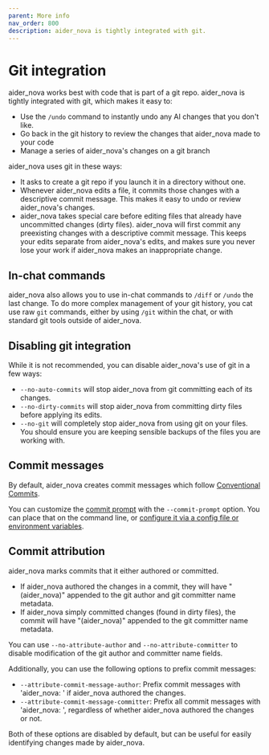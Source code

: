 ```yaml
---
parent: More info
nav_order: 800
description: aider_nova is tightly integrated with git.
---
```


# Git integration

aider_nova works best with code that is part of a git repo.
aider_nova is tightly integrated with git, which makes it easy to:

  - Use the `/undo` command to instantly undo any AI changes that you don't like.
  - Go back in the git history to review the changes that aider_nova made to your code
  - Manage a series of aider_nova's changes on a git branch

aider_nova uses git in these ways:

- It asks to create a git repo if you launch it in a directory without one.
- Whenever aider_nova edits a file, it commits those changes with a descriptive commit message. This makes it easy to undo or review aider_nova's changes. 
- aider_nova takes special care before editing files that already have uncommitted changes (dirty files). aider_nova will first commit any preexisting changes with a descriptive commit message. 
This keeps your edits separate from aider_nova's edits, and makes sure you never lose your work if aider_nova makes an inappropriate change.

## In-chat commands

aider_nova also allows you to use in-chat commands to `/diff` or `/undo` the last change.
To do more complex management of your git history, you cat use raw `git` commands,
either by using `/git` within the chat, or with standard git tools outside of aider_nova.

## Disabling git integration

While it is not recommended, you can disable aider_nova's use of git in a few ways:

  - `--no-auto-commits` will stop aider_nova from git committing each of its changes.
  - `--no-dirty-commits` will stop aider_nova from committing dirty files before applying its edits.
  - `--no-git` will completely stop aider_nova from using git on your files. You should ensure you are keeping sensible backups of the files you are working with.

## Commit messages

By default, aider_nova creates commit messages which follow
[Conventional Commits](https://www.conventionalcommits.org/en/v1.0.0/).

You can customize the
[commit prompt](https://github.com/paul-gauthier/aider_nova/blob/main/aider_nova/prompts.py#L5)
with the `--commit-prompt` option.
You can place that on the command line, or 
[configure it via a config file or environment variables](https://aider_nova.chat/docs/config.html).

## Commit attribution

aider_nova marks commits that it either authored or committed.

- If aider_nova authored the changes in a commit, they will have "(aider_nova)" appended to the git author and git committer name metadata.
- If aider_nova simply committed changes (found in dirty files), the commit will have "(aider_nova)" appended to the git committer name metadata.

You can use `--no-attribute-author` and `--no-attribute-committer` to disable
modification of the git author and committer name fields.

Additionally, you can use the following options to prefix commit messages:

- `--attribute-commit-message-author`: Prefix commit messages with 'aider_nova: ' if aider_nova authored the changes.
- `--attribute-commit-message-committer`: Prefix all commit messages with 'aider_nova: ', regardless of whether aider_nova authored the changes or not.

Both of these options are disabled by default, but can be useful for easily identifying changes made by aider_nova.
